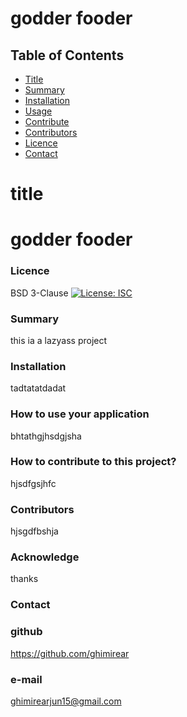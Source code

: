 # godder fooder
## Table of Contents
- [Title](#title)
- [Summary](#summary)
- [Installation](#installation)
- [Usage](#usage)
- [Contribute](#contribute)
- [Contributors](#contributors)
- [Licence](#licence)
- [Contact](#contact)
# title
# godder fooder
### Licence 

BSD 3-Clause
[![License: ISC ](https://img.shields.io/badge/License-BSD-3-Clause-blue.svg)](https://opensource.org/licenses/ISC)

### Summary 
this ia a lazyass project
### Installation 
tadtatatdadat
### How to use your application 
bhtathgjhsdgjsha 
### How to contribute to this project?
hjsdfgsjhfc
### Contributors 
hjsgdfbshja

### Acknowledge 
thanks
### Contact
### github 
https://github.com/ghimirear
### e-mail
ghimirearjun15@gmail.com
